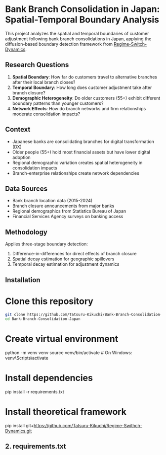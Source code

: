 # Bank Branch Consolidation in Japan: Spatial-Temporal Boundary Analysis

This project analyzes the spatial and temporal boundaries of customer adjustment following bank branch consolidations in Japan, applying the diffusion-based boundary detection framework from [Regime-Switch-Dynamics](https://github.com/Tatsuru-Kikuchi/Regime-Swithch-Dynamics).

## Research Questions

1. **Spatial Boundary**: How far do customers travel to alternative branches after their local branch closes?
2. **Temporal Boundary**: How long does customer adjustment take after branch closure?
3. **Demographic Heterogeneity**: Do older customers (55+) exhibit different boundary patterns than younger customers?
4. **Network Effects**: How do branch networks and firm relationships moderate consolidation impacts?

## Context

- Japanese banks are consolidating branches for digital transformation (DX)
- Older people (55+) hold most financial assets but have lower digital adoption
- Regional demographic variation creates spatial heterogeneity in consolidation impacts
- Branch-enterprise relationships create network dependencies

## Data Sources

- Bank branch location data (2015-2024)
- Branch closure announcements from major banks
- Regional demographics from Statistics Bureau of Japan
- Financial Services Agency surveys on banking access

## Methodology

Applies three-stage boundary detection:
1. Difference-in-differences for direct effects of branch closure
2. Spatial decay estimation for geographic spillovers
3. Temporal decay estimation for adjustment dynamics

## Installation
# Clone this repository
```bash
git clone https://github.com/Tatsuru-Kikuchi/Bank-Branch-Consolidation-Japan.git
cd Bank-Branch-Consolidation-Japan
```

# Create virtual environment
python -m venv venv
source venv/bin/activate  # On Windows: venv\Scripts\activate

# Install dependencies
pip install -r requirements.txt

# Install theoretical framework
pip install git+https://github.com/Tatsuru-Kikuchi/Regime-Swithch-Dynamics.git

## 2. requirements.txt
